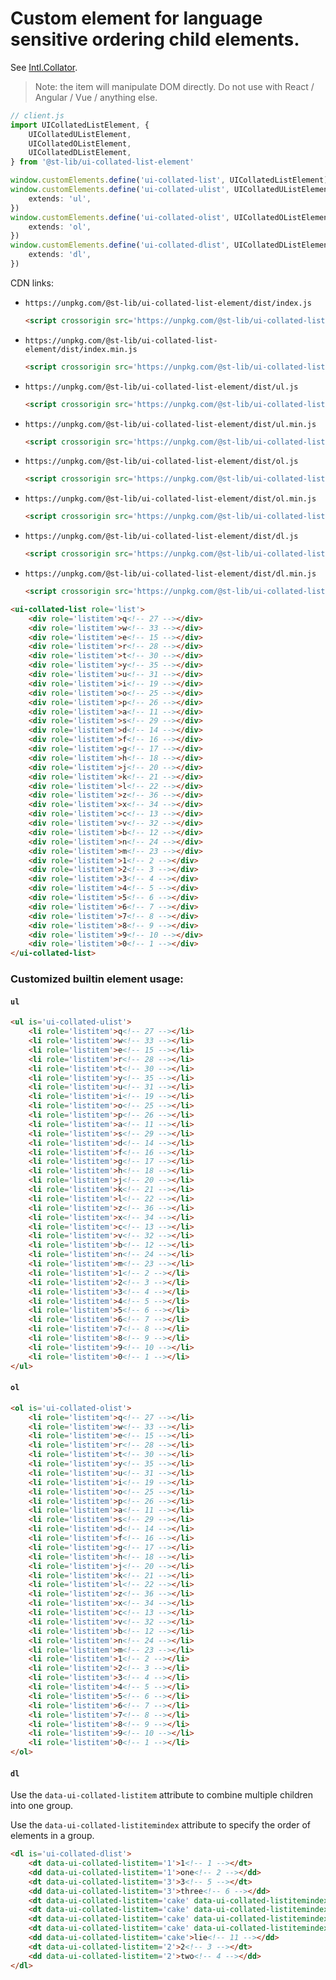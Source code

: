 # Custom element for language sensitive ordering child elements.

See [Intl.Collator](https://developer.mozilla.org/en-US/docs/Web/JavaScript/Reference/Global_Objects/Intl/Collator/Collator).

> Note: the item will manipulate DOM directly. Do not use with React / Angular / Vue / anything else.

```ts
// client.js
import UICollatedListElement, {
	UICollatedUListElement,
	UICollatedOListElement,
	UICollatedDListElement,
} from '@st-lib/ui-collated-list-element'

window.customElements.define('ui-collated-list', UICollatedListElement)
window.customElements.define('ui-collated-ulist', UICollatedUListElement, {
	extends: 'ul',
})
window.customElements.define('ui-collated-olist', UICollatedOListElement, {
	extends: 'ol',
})
window.customElements.define('ui-collated-dlist', UICollatedDListElement, {
	extends: 'dl',
})
```

CDN links:
* `https://unpkg.com/@st-lib/ui-collated-list-element/dist/index.js`
	```html
	<script crossorigin src='https://unpkg.com/@st-lib/ui-collated-list-element/dist/index.js'></script>
	```
* `https://unpkg.com/@st-lib/ui-collated-list-element/dist/index.min.js`
	```html
	<script crossorigin src='https://unpkg.com/@st-lib/ui-collated-list-element/dist/index.min.js'></script>
	```
* `https://unpkg.com/@st-lib/ui-collated-list-element/dist/ul.js`
	```html
	<script crossorigin src='https://unpkg.com/@st-lib/ui-collated-list-element/dist/ul.js'></script>
	```
* `https://unpkg.com/@st-lib/ui-collated-list-element/dist/ul.min.js`
	```html
	<script crossorigin src='https://unpkg.com/@st-lib/ui-collated-list-element/dist/ul.min.js'></script>
	```
* `https://unpkg.com/@st-lib/ui-collated-list-element/dist/ol.js`
	```html
	<script crossorigin src='https://unpkg.com/@st-lib/ui-collated-list-element/dist/ol.js'></script>
	```
* `https://unpkg.com/@st-lib/ui-collated-list-element/dist/ol.min.js`
	```html
	<script crossorigin src='https://unpkg.com/@st-lib/ui-collated-list-element/dist/ol.min.js'></script>
	```
* `https://unpkg.com/@st-lib/ui-collated-list-element/dist/dl.js`
	```html
	<script crossorigin src='https://unpkg.com/@st-lib/ui-collated-list-element/dist/dl.js'></script>
	```
* `https://unpkg.com/@st-lib/ui-collated-list-element/dist/dl.min.js`
	```html
	<script crossorigin src='https://unpkg.com/@st-lib/ui-collated-list-element/dist/dl.min.js'></script>
	```


```html
<ui-collated-list role='list'>
	<div role='listitem'>q<!-- 27 --></div>
	<div role='listitem'>w<!-- 33 --></div>
	<div role='listitem'>e<!-- 15 --></div>
	<div role='listitem'>r<!-- 28 --></div>
	<div role='listitem'>t<!-- 30 --></div>
	<div role='listitem'>y<!-- 35 --></div>
	<div role='listitem'>u<!-- 31 --></div>
	<div role='listitem'>i<!-- 19 --></div>
	<div role='listitem'>o<!-- 25 --></div>
	<div role='listitem'>p<!-- 26 --></div>
	<div role='listitem'>a<!-- 11 --></div>
	<div role='listitem'>s<!-- 29 --></div>
	<div role='listitem'>d<!-- 14 --></div>
	<div role='listitem'>f<!-- 16 --></div>
	<div role='listitem'>g<!-- 17 --></div>
	<div role='listitem'>h<!-- 18 --></div>
	<div role='listitem'>j<!-- 20 --></div>
	<div role='listitem'>k<!-- 21 --></div>
	<div role='listitem'>l<!-- 22 --></div>
	<div role='listitem'>z<!-- 36 --></div>
	<div role='listitem'>x<!-- 34 --></div>
	<div role='listitem'>c<!-- 13 --></div>
	<div role='listitem'>v<!-- 32 --></div>
	<div role='listitem'>b<!-- 12 --></div>
	<div role='listitem'>n<!-- 24 --></div>
	<div role='listitem'>m<!-- 23 --></div>
	<div role='listitem'>1<!-- 2 --></div>
	<div role='listitem'>2<!-- 3 --></div>
	<div role='listitem'>3<!-- 4 --></div>
	<div role='listitem'>4<!-- 5 --></div>
	<div role='listitem'>5<!-- 6 --></div>
	<div role='listitem'>6<!-- 7 --></div>
	<div role='listitem'>7<!-- 8 --></div>
	<div role='listitem'>8<!-- 9 --></div>
	<div role='listitem'>9<!-- 10 --></div>
	<div role='listitem'>0<!-- 1 --></div>
</ui-collated-list>
```

### Customized builtin element usage:

#### `ul`

```html
<ul is='ui-collated-ulist'>
	<li role='listitem'>q<!-- 27 --></li>
	<li role='listitem'>w<!-- 33 --></li>
	<li role='listitem'>e<!-- 15 --></li>
	<li role='listitem'>r<!-- 28 --></li>
	<li role='listitem'>t<!-- 30 --></li>
	<li role='listitem'>y<!-- 35 --></li>
	<li role='listitem'>u<!-- 31 --></li>
	<li role='listitem'>i<!-- 19 --></li>
	<li role='listitem'>o<!-- 25 --></li>
	<li role='listitem'>p<!-- 26 --></li>
	<li role='listitem'>a<!-- 11 --></li>
	<li role='listitem'>s<!-- 29 --></li>
	<li role='listitem'>d<!-- 14 --></li>
	<li role='listitem'>f<!-- 16 --></li>
	<li role='listitem'>g<!-- 17 --></li>
	<li role='listitem'>h<!-- 18 --></li>
	<li role='listitem'>j<!-- 20 --></li>
	<li role='listitem'>k<!-- 21 --></li>
	<li role='listitem'>l<!-- 22 --></li>
	<li role='listitem'>z<!-- 36 --></li>
	<li role='listitem'>x<!-- 34 --></li>
	<li role='listitem'>c<!-- 13 --></li>
	<li role='listitem'>v<!-- 32 --></li>
	<li role='listitem'>b<!-- 12 --></li>
	<li role='listitem'>n<!-- 24 --></li>
	<li role='listitem'>m<!-- 23 --></li>
	<li role='listitem'>1<!-- 2 --></li>
	<li role='listitem'>2<!-- 3 --></li>
	<li role='listitem'>3<!-- 4 --></li>
	<li role='listitem'>4<!-- 5 --></li>
	<li role='listitem'>5<!-- 6 --></li>
	<li role='listitem'>6<!-- 7 --></li>
	<li role='listitem'>7<!-- 8 --></li>
	<li role='listitem'>8<!-- 9 --></li>
	<li role='listitem'>9<!-- 10 --></li>
	<li role='listitem'>0<!-- 1 --></li>
</ul>
```

#### `ol`

```html
<ol is='ui-collated-olist'>
	<li role='listitem'>q<!-- 27 --></li>
	<li role='listitem'>w<!-- 33 --></li>
	<li role='listitem'>e<!-- 15 --></li>
	<li role='listitem'>r<!-- 28 --></li>
	<li role='listitem'>t<!-- 30 --></li>
	<li role='listitem'>y<!-- 35 --></li>
	<li role='listitem'>u<!-- 31 --></li>
	<li role='listitem'>i<!-- 19 --></li>
	<li role='listitem'>o<!-- 25 --></li>
	<li role='listitem'>p<!-- 26 --></li>
	<li role='listitem'>a<!-- 11 --></li>
	<li role='listitem'>s<!-- 29 --></li>
	<li role='listitem'>d<!-- 14 --></li>
	<li role='listitem'>f<!-- 16 --></li>
	<li role='listitem'>g<!-- 17 --></li>
	<li role='listitem'>h<!-- 18 --></li>
	<li role='listitem'>j<!-- 20 --></li>
	<li role='listitem'>k<!-- 21 --></li>
	<li role='listitem'>l<!-- 22 --></li>
	<li role='listitem'>z<!-- 36 --></li>
	<li role='listitem'>x<!-- 34 --></li>
	<li role='listitem'>c<!-- 13 --></li>
	<li role='listitem'>v<!-- 32 --></li>
	<li role='listitem'>b<!-- 12 --></li>
	<li role='listitem'>n<!-- 24 --></li>
	<li role='listitem'>m<!-- 23 --></li>
	<li role='listitem'>1<!-- 2 --></li>
	<li role='listitem'>2<!-- 3 --></li>
	<li role='listitem'>3<!-- 4 --></li>
	<li role='listitem'>4<!-- 5 --></li>
	<li role='listitem'>5<!-- 6 --></li>
	<li role='listitem'>6<!-- 7 --></li>
	<li role='listitem'>7<!-- 8 --></li>
	<li role='listitem'>8<!-- 9 --></li>
	<li role='listitem'>9<!-- 10 --></li>
	<li role='listitem'>0<!-- 1 --></li>
</ol>
```

#### `dl`

Use the `data-ui-collated-listitem` attribute to combine multiple children into one group.

Use the `data-ui-collated-listitemindex` attribute to specify the order of elements in a group.

```html
<dl is='ui-collated-dlist'>
	<dt data-ui-collated-listitem='1'>1<!-- 1 --></dt>
	<dd data-ui-collated-listitem='1'>one<!-- 2 --></dd>
	<dt data-ui-collated-listitem='3'>3<!-- 5 --></dt>
	<dd data-ui-collated-listitem='3'>three<!-- 6 --></dd>
	<dt data-ui-collated-listitem='cake' data-ui-collated-listitemindex='2'>the order is (2)<!-- 8 --></dt>
	<dt data-ui-collated-listitem='cake' data-ui-collated-listitemindex='1'>the order is (1)<!-- 7 --></dt>
	<dt data-ui-collated-listitem='cake' data-ui-collated-listitemindex='4'>the order is (4)<!-- 10 --></dt>
	<dt data-ui-collated-listitem='cake' data-ui-collated-listitemindex='3'>the order is (3)<!-- 9 --></dt>
	<dd data-ui-collated-listitem='cake'>lie<!-- 11 --></dd>
	<dt data-ui-collated-listitem='2'>2<!-- 3 --></dt>
	<dd data-ui-collated-listitem='2'>two<!-- 4 --></dd>
</dl>
```
